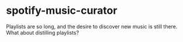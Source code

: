 # spotify-music-curator
Playlists are so long, and the desire to discover new music is still there. What about distilling playlists? 
